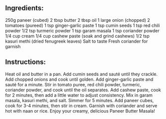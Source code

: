 ## Ingredients:

250g paneer (cubed)
2 tbsp butter
2 tbsp oil
1 large onion (chopped)
2 tomatoes (pureed)
1 tsp ginger-garlic paste
1 tsp cumin seeds
1 tsp red chili powder
1/2 tsp turmeric powder
1 tsp garam masala
1 tsp coriander powder
1/4 cup cream
1/4 cup cashew paste (soak and grind cashews)
1/2 tsp kasuri methi (dried fenugreek leaves)
Salt to taste
Fresh coriander for garnish

## Instructions:

Heat oil and butter in a pan. Add cumin seeds and sauté until they crackle.
Add chopped onions and cook until golden. Add ginger-garlic paste and sauté for a minute.
Stir in tomato puree, red chili powder, turmeric, coriander powder, and cook until the oil separates.
Add cashew paste, cook for 2 minutes, then add a little water to adjust consistency.
Mix in garam masala, kasuri methi, and salt. Simmer for 5 minutes.
Add paneer cubes, cook for 3-4 minutes, then stir in cream.
Garnish with coriander and serve hot with naan or rice.
Enjoy your creamy, delicious Paneer Butter Masala!
